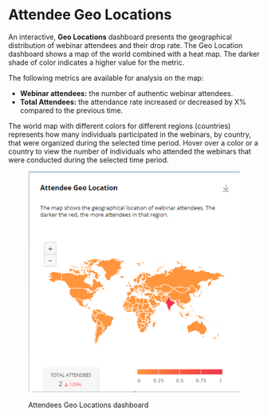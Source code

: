 # Attendee Geo Locations

An interactive, **Geo Locations** dashboard presents the geographical distribution of webinar attendees and their drop rate. The Geo Location dashboard shows a map of the world combined with a heat map. The darker shade of color indicates a higher value for the metric.

The following metrics are available for analysis on the map:

* **Webinar attendees:** the number of authentic webinar attendees.
* **Total Attendees:** the attendance rate increased or decreased by X% compared to the previous time.

The world map with different colors for different regions (countries) represents how many individuals participated in the webinars, by country, that were organized during the selected time period. Hover over a color or a country to view the number of individuals who attended the webinars that were conducted during the selected time period.

<figure><img src="../../../.gitbook/assets/geo-webinar.png" alt=""><figcaption><p>Attendees Geo Locations dashboard</p></figcaption></figure>
